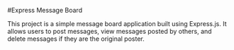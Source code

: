 #Express Message Board

This project is a simple message board application built using Express.js. It allows users to post messages, view messages posted by others, and delete messages if they are the original poster.
